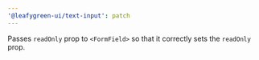```yaml
---
'@leafygreen-ui/text-input': patch
---
```


Passes `readOnly` prop to `<FormField>` so that it correctly sets the `readOnly` prop.
